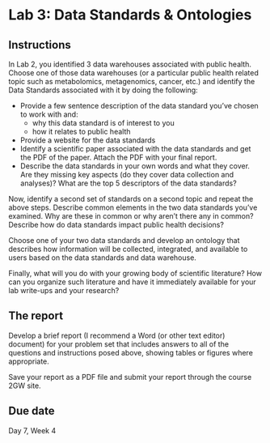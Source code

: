 # Lab 3: Data Standards & Ontologies

## Instructions

In Lab 2, you identified 3 data warehouses associated with public health.  Choose one of those data warehouses (or a particular public health related topic such as metabolomics, metagenomics, cancer, etc.) and identify the Data Standards associated with it by doing the following:

- Provide a few sentence description of the data standard you’ve chosen to work with and:
	- why this data standard is of interest to you
  	- how it relates to public health
- Provide a website for the data standards
- Identify a scientific paper associated with the data standards and get the PDF of the paper. Attach the PDF with your final report.
- Describe the data standards in your own words and what they cover.  Are they missing key aspects (do they cover data collection and analyses)?  What are the top 5 descriptors of the data standards?

Now, identify a second set of standards on a second topic and repeat the above steps. Describe common elements in the two data standards you’ve examined.  Why are these in common or why aren’t there any in common?  Describe how do data standards impact public health decisions?

Choose one of your two data standards and develop an ontology that describes how information will be collected, integrated, and available to users based on the data standards and data warehouse.

Finally, what will you do with your growing body of scientific literature?  How can you organize such literature and have it immediately available for your lab write-ups and your research?

## The report

Develop a brief report (I recommend a Word (or other text editor) document) for your problem set that includes answers to all of the questions and instructions posed above, showing tables or figures where appropriate.

Save your report as a PDF file and submit your report through the course 2GW site.

## Due date

Day 7, Week 4
